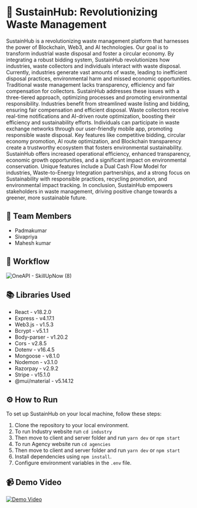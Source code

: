 # 🚀 SustainHub: Revolutionizing Waste Management

SustainHub is a revolutionizing waste management platform that harnesses the power of Blockchain, Web3, and AI technologies. Our goal is to transform industrial waste disposal and foster a circular economy. By integrating a robust bidding system, SustainHub revolutionizes how industries, waste collectors and individuals interact with waste disposal. Currently, industries generate vast amounts of waste, leading to inefficient disposal practices, environmental harm and missed economic opportunities. Traditional waste management lacks transparency, efficiency and fair compensation for collectors. SustainHub addresses these issues with a three-tiered approach, optimizing processes and promoting environmental responsibility. Industries benefit from streamlined waste listing and bidding, ensuring fair compensation and efficient disposal. Waste collectors receive real-time notifications and AI-driven route optimization, boosting their efficiency and sustainability efforts. Individuals can participate in waste exchange networks through our user-friendly mobile app, promoting responsible waste disposal. Key features like competitive bidding, circular economy promotion, AI route optimization, and Blockchain transparency create a trustworthy ecosystem that fosters environmental sustainability. SustainHub offers increased operational efficiency, enhanced transparency, economic growth opportunities, and a significant impact on environmental conservation. Unique features include a Dual Cash Flow Model for industries, Waste-to-Energy Integration partnerships, and a strong focus on Sustainability with responsible practices, recycling promotion, and environmental impact tracking. In conclusion, SustainHub empowers stakeholders in waste management, driving positive change towards a greener, more sustainable future.

## 🌟 Team Members
- Padmakumar
- Sivapriya
- Mahesh kumar

## 🌟 Workflow
![OneAPI - SkillUpNow (8)](https://github.com/rppadmakumar3/magnathon-2-submission/assets/116913142/2cb5e027-1057-4651-8ffd-e7cbadf1cc2e)

## 📚 Libraries Used
- React - v18.2.0
- Express - v4.17.1
- Web3.js - v1.5.3
- Bcrypt - v5.1.1
- Body-parser - v1.20.2
- Cors - v2.8.5
- Dotenv - v16.4.5
- Mongoose - v8.1.0
- Nodemon - v3.1.0
- Razorpay - v2.9.2
- Stripe - v15.1.0
- @mui/material - v5.14.12

## ⚙️ How to Run
To set up SustainHub on your local machine, follow these steps:
1. Clone the repository to your local environment.
2. To run Industry website run `cd industry`
3. Then move to client and server folder and run `yarn dev` or `npm start`
4. To run Agency website run `cd agencies`
5. Then move to client and server folder and run `yarn dev` or `npm start`
6. Install dependencies using `npm install`.
7. Configure environment variables in the `.env` file.

## 📹 Demo Video
[![Demo Video](https://drive.google.com/uc?id=1ujVkRLEuP1CSLFwjLcPWHsD7CvKEEiD4)](https://drive.google.com/file/d/1ujVkRLEuP1CSLFwjLcPWHsD7CvKEEiD4/view?usp=sharing)

